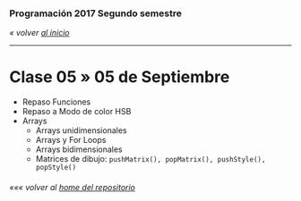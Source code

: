 ### Programación 2017 Segundo semestre

*« volver [al inicio](https://github.com/sergiomajluf/Programacion-20172S1)*

------

# Clase 05 » 05 de Septiembre
* Repaso Funciones
* Repaso a Modo de color HSB
* Arrays
  * Arrays unidimensionales
  * Arrays y For Loops
  * Arrays bidimensionales
  * Matrices de dibujo: `pushMatrix(), popMatrix(), pushStyle(), popStyle()`



###### *««« volver al [home del repositorio](https://github.com/sergiomajluf/Programacion-20172S1)*

